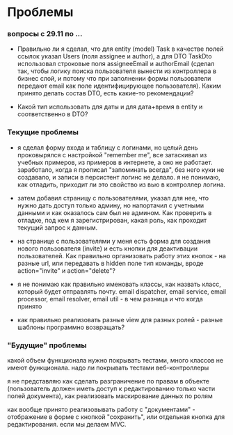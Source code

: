 # Проблемы

### вопросы с 29.11 по ...

* Правильно ли я сделал, что для entity (model) Task в качестве полей ссылок указал Users (поля assignee и author), а для
DTO TaskDto использовал строковые поля assigneeEmail и authorEmail (сделал так, чтобы логику поиска пользователя вынести
из контроллера в бизнес слой, и потому что при заполнении формы пользователи передают email как поле идентифицирующее
пользователя). Каким принято делать состав DTO, есть какие-то рекомендации?

* Какой тип использовать для даты и для дата+время в entity и соответственно в DTO?

### Текущие проблемы

* я сделал форму входа и таблицу с логинами, но целый день проковырялся с настройкой "remember me", все затаскивал из 
учебных примеров, из примеров в интернете, а оно не работает. заработало, когда я прописал "запоминать всегда", без 
него куки не создавало, и записи в персистент логинс не делало. я не понимаю, как отладить, приходит ли это свойство 
из вью в контроллер логина.

* затем добавил страницу с пользователями, указал для нее, что нужно дать доступ только админу, но напортачил с учетными 
данными и как оказалось сам был не админом. Как проверить в отладке, под кем я зарегистрирован, какая роль, как проходит
текущий запрос к данным.

* на странице с пользователями у меня есть форма для создания нового пользователя (invite) и есть кнопки для деактивации
пользователей. Как правильно организовать работу этих кнопок - на разные url, или передавать в hidden поле тип команды,
вроде action="invite" и action="delete"?

* я не понимаю как правильно именовать классы, как назвать класс, который будет отправлять почту. email dispatcher, 
email service, email processor, email resolver, email util - в чем разница и что когда принято

* как правильно реализовать разные view для разных ролей - разные шаблоны программно возвращать?

### "Будущие" проблемы

какой объем функционала нужно покрывать тестами, много классов не имеют функционала. надо ли покрывать тестами 
веб-контроллеры

я не представляю как сделать разграничение по правам в объекте (пользователь должен иметь доступ к редактированию только
части полей документа), как реализовать маскирование данных по ролям

как вообще принято реализовывать работу с "документами" - отображение в форме с кнопкой "сохранить", или отдельная 
кнопка для редактирования. если мы делаем MVC.
